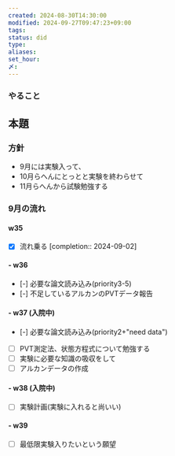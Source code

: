 ```yaml
---
created: 2024-08-30T14:30:00
modified: 2024-09-27T09:47:23+09:00
tags: 
status: did
type: 
aliases: 
set_hour: 
〆: 
---
```

### やること
## 本題
### 方針
- 9月には実験入って、
- 10月らへんにとっとと実験を終わらせて
- 11月らへんから試験勉強する
### 9月の流れ
#### w35 
- [x] 流れ乗る  [completion:: 2024-09-02]
#### - w36
- [-] 必要な論文読み込み(priority3-5)
- [-] 不足しているアルカンのPVTデータ報告
#### - w37 (入院中)
- [-] 必要な論文読み込み(priority2+"need data")
- [ ] PVT測定法、状態方程式について勉強する
- [ ] 実験に必要な知識の吸収をして
- [ ] アルカンデータの作成
#### - w38 (入院中)
- [ ] 実験計画(実験に入れると尚いい)
#### - w39 
- [ ] 最低限実験入りたいという願望